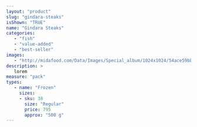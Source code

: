 ```yaml
---
layout: "product"
slug: "gindara-steaks"
isShown: "TRUE"
name: "Gindara Steaks"
categories:
   - "fish"
   - "value-added"
   - "best-seller"
images:
   - "http://midafood.com/Data/Images/Special_album/1024x1024/54ace59bb7aca615.jpg"
description: >
   lorem
measure: "pack"
types: 
   - name: "Frozen"
     sizes: 
     - sku: 38
       size: "Regular"
       price: 795
       approx: "500 g"
---
```

